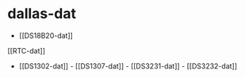 
# dallas-dat

- [[DS18B20-dat]]


[[RTC-dat]] 

- [[DS1302-dat]] - [[DS1307-dat]] - [[DS3231-dat]] - [[DS3232-dat]]

